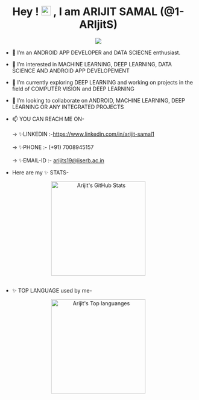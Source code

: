 <div align="center">
  <h1 align="center">Hey ! <img src="https://media.giphy.com/media/hvRJCLFzcasrR4ia7z/giphy.gif" width="25px"> , I am ARIJIT SAMAL (@1-ARIjitS)</h1>
  <img src="https://user-images.githubusercontent.com/68030078/207158011-0e42b543-e59b-4b8d-90e5-8b638482310d.gif"/>
</div> 

- 👋 I’m an ANDROID APP DEVELOPER and DATA SCIECNE enthusiast.<br> 
- 👀 I’m interested in MACHINE LEARNING, DEEP LEARNING, DATA SCIENCE AND ANDROID APP DEVELOPEMENT
- 🌱 I’m currently exploring DEEP LEARNING and working on projects in the field of COMPUTER VISION and DEEP LEARNING
- 💞️ I’m looking to collaborate on ANDROID, MACHINE LEARNING, DEEP LEARNING OR ANY INTEGRATED PROJECTS
- 📫 YOU CAN REACH ME ON- <br><br> 
-> ✨LINKEDIN :-https://www.linkedin.com/in/arijit-samal1 <br><br> 
-> ✨PHONE :- (+91) 7008945157<br><br>
-> ✨EMAIL-ID :- arijits19@iiserb.ac.in <br>


- Here are my ✨ STATS-<br>


<!-- ![Arijit's github stats](https://github-readme-stats.vercel.app/api?username=1-ARIjitS&show_icons=true&theme=radical) -->
<div align="center">
  
<a href="https://github.com/1-ARIjitS/1-ARIjitS">
  <img align="center" src="https://github-readme-stats.vercel.app/api?username=1-ARIjitS&show_icons=true&line_height=27&count_private=true&theme=radical" alt="Arijit's GitHub Stats" height="250" />
</a>
  
</div>  
<br>

- ✨ TOP LANGUAGE used by me-<br>
<div align="center">
<a href="https://github.com/1-ARIjitS/1-ARIjitS">
  <img align="center" src="https://github-readme-stats.vercel.app/api/top-langs/?username=1-ARIjitS&langs_count=3&theme=radical" alt="Arijit's Top languanges" height="250"/>
</a>
  
</div>  
<!---
1-ARIjitS/1-ARIjitS is a ✨ special ✨ repository because its `README.md` (this file) appears on your GitHub profile.
You can click the Preview link to take a look at your changes.
--->
